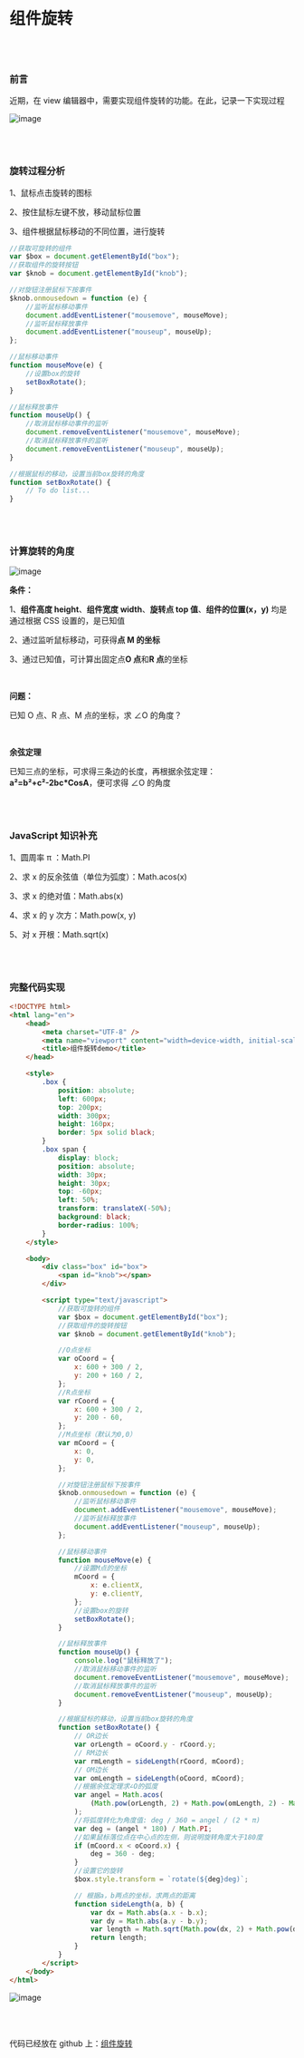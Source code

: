 # 组件旋转

</br>
</br>

### 前言

近期，在 view 编辑器中，需要实现组件旋转的功能。在此，记录一下实现过程

![image](./img/rotate.gif)

</br>
</br>

### 旋转过程分析

1、鼠标点击旋转的图标

2、按住鼠标左键不放，移动鼠标位置

3、组件根据鼠标移动的不同位置，进行旋转

```javascript
//获取可旋转的组件
var $box = document.getElementById("box");
//获取组件的旋转按钮
var $knob = document.getElementById("knob");

//对旋钮注册鼠标下按事件
$knob.onmousedown = function (e) {
	//监听鼠标移动事件
	document.addEventListener("mousemove", mouseMove);
	//监听鼠标释放事件
	document.addEventListener("mouseup", mouseUp);
};

//鼠标移动事件
function mouseMove(e) {
	//设置box的旋转
	setBoxRotate();
}

//鼠标释放事件
function mouseUp() {
	//取消鼠标移动事件的监听
	document.removeEventListener("mousemove", mouseMove);
	//取消鼠标释放事件的监听
	document.removeEventListener("mouseup", mouseUp);
}

//根据鼠标的移动，设置当前box旋转的角度
function setBoxRotate() {
	// To do list...
}
```

</br>
</br>

### 计算旋转的角度

![image](./img/angle.png)

**条件：**

1、**组件高度 height**、**组件宽度 width**、**旋转点 top 值**、**组件的位置(x，y)** 均是通过根据 CSS 设置的，是已知值

2、通过监听鼠标移动，可获得**点 M 的坐标**

3、通过已知值，可计算出固定点**O 点**和**R 点**的坐标

</br>

**问题：**

已知 O 点、R 点、M 点的坐标，求 ∠O 的角度？

</br>

**余弦定理**

已知三点的坐标，可求得三条边的长度，再根据余弦定理：**a²=b²+c²-2bc\*CosA**，便可求得 ∠O 的角度

</br>
</br>

### JavaScript 知识补充

1、圆周率 π ：Math.PI

2、求 x 的反余弦值（单位为弧度）：Math.acos(x)

3、求 x 的绝对值：Math.abs(x)

4、求 x 的 y 次方：Math.pow(x, y)

5、对 x 开根：Math.sqrt(x)

</br>
</br>

### 完整代码实现

```html
<!DOCTYPE html>
<html lang="en">
	<head>
		<meta charset="UTF-8" />
		<meta name="viewport" content="width=device-width, initial-scale=1.0" />
		<title>组件旋转demo</title>
	</head>

	<style>
		.box {
			position: absolute;
			left: 600px;
			top: 200px;
			width: 300px;
			height: 160px;
			border: 5px solid black;
		}
		.box span {
			display: block;
			position: absolute;
			width: 30px;
			height: 30px;
			top: -60px;
			left: 50%;
			transform: translateX(-50%);
			background: black;
			border-radius: 100%;
		}
	</style>

	<body>
		<div class="box" id="box">
			<span id="knob"></span>
		</div>

		<script type="text/javascript">
			//获取可旋转的组件
			var $box = document.getElementById("box");
			//获取组件的旋转按钮
			var $knob = document.getElementById("knob");

			//O点坐标
			var oCoord = {
				x: 600 + 300 / 2,
				y: 200 + 160 / 2,
			};
			//R点坐标
			var rCoord = {
				x: 600 + 300 / 2,
				y: 200 - 60,
			};
			//M点坐标（默认为0,0）
			var mCoord = {
				x: 0,
				y: 0,
			};

			//对旋钮注册鼠标下按事件
			$knob.onmousedown = function (e) {
				//监听鼠标移动事件
				document.addEventListener("mousemove", mouseMove);
				//监听鼠标释放事件
				document.addEventListener("mouseup", mouseUp);
			};

			//鼠标移动事件
			function mouseMove(e) {
				//设置M点的坐标
				mCoord = {
					x: e.clientX,
					y: e.clientY,
				};
				//设置box的旋转
				setBoxRotate();
			}

			//鼠标释放事件
			function mouseUp() {
				console.log("鼠标释放了");
				//取消鼠标移动事件的监听
				document.removeEventListener("mousemove", mouseMove);
				//取消鼠标释放事件的监听
				document.removeEventListener("mouseup", mouseUp);
			}

			//根据鼠标的移动，设置当前box旋转的角度
			function setBoxRotate() {
				// OR边长
				var orLength = oCoord.y - rCoord.y;
				// RM边长
				var rmLength = sideLength(rCoord, mCoord);
				// OM边长
				var omLength = sideLength(oCoord, mCoord);
				//根据余弦定理求∠O的弧度
				var angel = Math.acos(
					(Math.pow(orLength, 2) + Math.pow(omLength, 2) - Math.pow(rmLength, 2)) / (2 * orLength * omLength)
				);
				//将弧度转化为角度值: deg / 360 = angel / (2 * π)
				var deg = (angel * 180) / Math.PI;
				//如果鼠标落位点在中心点的左侧，则说明旋转角度大于180度
				if (mCoord.x < oCoord.x) {
					deg = 360 - deg;
				}
				//设置它的旋转
				$box.style.transform = `rotate(${deg}deg)`;

				// 根据a，b两点的坐标，求两点的距离
				function sideLength(a, b) {
					var dx = Math.abs(a.x - b.x);
					var dy = Math.abs(a.y - b.y);
					var length = Math.sqrt(Math.pow(dx, 2) + Math.pow(dy, 2));
					return length;
				}
			}
		</script>
	</body>
</html>
```

![image](./img/result.gif)

</br>
</br>

代码已经放在 github 上：[组件旋转](https://github.com/HeJueting/Blog/tree/master/%E5%89%8D%E7%AB%AF%E9%9A%8F%E7%AC%94/%E7%BB%84%E4%BB%B6%E6%97%8B%E8%BD%AC)

</br>
</br>
